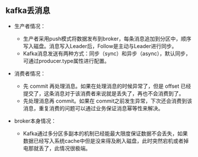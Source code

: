 ## kafka丢消息

- 生产者情况：
    - 生产者采用push模式将数据发布到broker，每条消息追加到分区中，顺序写入磁盘。消息写入Leader后，Follow是主动与Leader进行同步。
    - Kafka消息发送有两种方式：同步（sync）和异步（async），默认同步，可通过producer.type属性进行配置。

- 消费者情况：
    - 先 commit 再处理消息。如果在处理消息的时候异常了，但是 offset 已经提交了，这条消息对于该消费者来说就是丢失了，再也不会消费到了。
    - 先处理消息再 commit。如果在 commit之前发生异常，下次还会消费到该消息，重复消费的问题可以通过业务保证消息幂等性来解决。

- broker本身情况：
    - Kafka通过多分区多副本的机制已经能最大限度保证数据不会丢失，如果数据已经写入系统cache中但是没来得及刷入磁盘，此时突然宕机或者掉电那就丢了，此情况很极端。